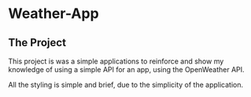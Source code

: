 # Weather-App

## The Project
This project is was a simple applications to reinforce and show my knowledge of using a simple API for an app, using the OpenWeather API.

All the styling is simple and brief, due to the simplicity of the application.
